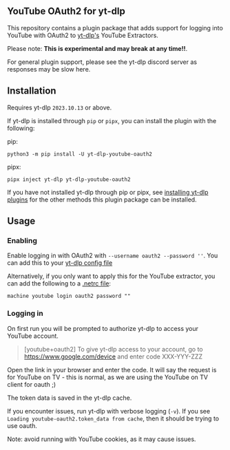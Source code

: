 ## YouTube OAuth2 for yt-dlp

This repository contains a plugin package that adds support for logging into YouTube with OAuth2 to [yt-dlp's](https://github.com/yt-dlp/yt-dlp#readme) YouTube Extractors. 

Please note: **This is experimental and may break at any time!!**.

For general plugin support, please see the yt-dlp discord server as responses may be slow here.

## Installation

Requires yt-dlp `2023.10.13` or above.

If yt-dlp is installed through `pip` or `pipx`, you can install the plugin with the following:

pip:
```
python3 -m pip install -U yt-dlp-youtube-oauth2
```

pipx:
```
pipx inject yt-dlp yt-dlp-youtube-oauth2
```

If you have not installed yt-dlp through pip or pipx, see [installing yt-dlp plugins](https://github.com/yt-dlp/yt-dlp#installing-plugins) for the other methods this plugin package can be installed.

## Usage

### Enabling
Enable logging in with OAuth2 with `--username oauth2 --password ''`. You can add this to your [yt-dlp config file](https://github.com/yt-dlp/yt-dlp?tab=readme-ov-file#configuration)

Alternatively, if you only want to apply this for the YouTube extractor, you can add the following to a [.netrc file](https://github.com/yt-dlp/yt-dlp?tab=readme-ov-file#authentication-with-netrc):
 ```
machine youtube login oauth2 password ""
```

### Logging in 
On first run you will be prompted to authorize yt-dlp to access your YouTube account.
> [youtube+oauth2] To give yt-dlp access to your account, go to  https://www.google.com/device  and enter code XXX-YYY-ZZZ

Open the link in your browser and enter the code. It will say the request is for YouTube on TV - this is normal, as we are using the YouTube on TV client for oauth ;)

The token data is saved in the yt-dlp cache.

If you encounter issues, run yt-dlp with verbose logging (`-v`). If you see `Loading youtube-oauth2.token_data from cache`, then it should be trying to use oauth.

Note: avoid running with YouTube cookies, as it may cause issues.

